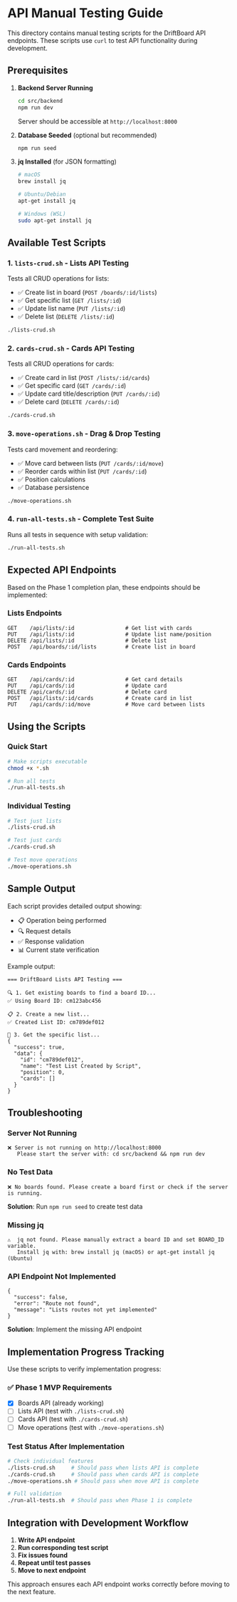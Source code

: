 # API Manual Testing Guide

This directory contains manual testing scripts for the DriftBoard API endpoints. These scripts use `curl` to test API functionality during development.

## Prerequisites

1. **Backend Server Running**
   ```bash
   cd src/backend
   npm run dev
   ```
   Server should be accessible at `http://localhost:8000`

2. **Database Seeded** (optional but recommended)
   ```bash
   npm run seed
   ```

3. **jq Installed** (for JSON formatting)
   ```bash
   # macOS
   brew install jq
   
   # Ubuntu/Debian
   apt-get install jq
   
   # Windows (WSL)
   sudo apt-get install jq
   ```

## Available Test Scripts

### 1. `lists-crud.sh` - Lists API Testing
Tests all CRUD operations for lists:
- ✅ Create list in board (`POST /boards/:id/lists`)
- ✅ Get specific list (`GET /lists/:id`)
- ✅ Update list name (`PUT /lists/:id`)
- ✅ Delete list (`DELETE /lists/:id`)

```bash
./lists-crud.sh
```

### 2. `cards-crud.sh` - Cards API Testing
Tests all CRUD operations for cards:
- ✅ Create card in list (`POST /lists/:id/cards`)
- ✅ Get specific card (`GET /cards/:id`)
- ✅ Update card title/description (`PUT /cards/:id`)
- ✅ Delete card (`DELETE /cards/:id`)

```bash
./cards-crud.sh
```

### 3. `move-operations.sh` - Drag & Drop Testing
Tests card movement and reordering:
- ✅ Move card between lists (`PUT /cards/:id/move`)
- ✅ Reorder cards within list (`PUT /cards/:id`)
- ✅ Position calculations
- ✅ Database persistence

```bash
./move-operations.sh
```

### 4. `run-all-tests.sh` - Complete Test Suite
Runs all tests in sequence with setup validation:

```bash
./run-all-tests.sh
```

## Expected API Endpoints

Based on the Phase 1 completion plan, these endpoints should be implemented:

### Lists Endpoints
```http
GET    /api/lists/:id                # Get list with cards
PUT    /api/lists/:id                # Update list name/position
DELETE /api/lists/:id                # Delete list
POST   /api/boards/:id/lists         # Create list in board
```

### Cards Endpoints
```http
GET    /api/cards/:id                # Get card details
PUT    /api/cards/:id                # Update card
DELETE /api/cards/:id                # Delete card
POST   /api/lists/:id/cards          # Create card in list
PUT    /api/cards/:id/move           # Move card between lists
```

## Using the Scripts

### Quick Start
```bash
# Make scripts executable
chmod +x *.sh

# Run all tests
./run-all-tests.sh
```

### Individual Testing
```bash
# Test just lists
./lists-crud.sh

# Test just cards
./cards-crud.sh

# Test move operations
./move-operations.sh
```

## Sample Output

Each script provides detailed output showing:
- 📋 Operation being performed
- 🔍 Request details
- ✅ Response validation
- 📊 Current state verification

Example output:
```
=== DriftBoard Lists API Testing ===

🔍 1. Get existing boards to find a board ID...
✅ Using Board ID: cm123abc456

📋 2. Create a new list...
✅ Created List ID: cm789def012

📖 3. Get the specific list...
{
  "success": true,
  "data": {
    "id": "cm789def012",
    "name": "Test List Created by Script",
    "position": 0,
    "cards": []
  }
}
```

## Troubleshooting

### Server Not Running
```
❌ Server is not running on http://localhost:8000
   Please start the server with: cd src/backend && npm run dev
```

### No Test Data
```
❌ No boards found. Please create a board first or check if the server is running.
```
**Solution**: Run `npm run seed` to create test data

### Missing jq
```
⚠️  jq not found. Please manually extract a board ID and set BOARD_ID variable.
   Install jq with: brew install jq (macOS) or apt-get install jq (Ubuntu)
```

### API Endpoint Not Implemented
```
{
  "success": false,
  "error": "Route not found",
  "message": "Lists routes not yet implemented"
}
```
**Solution**: Implement the missing API endpoint

## Implementation Progress Tracking

Use these scripts to verify implementation progress:

### ✅ Phase 1 MVP Requirements
- [x] Boards API (already working)
- [ ] Lists API (test with `./lists-crud.sh`)
- [ ] Cards API (test with `./cards-crud.sh`) 
- [ ] Move operations (test with `./move-operations.sh`)

### Test Status After Implementation
```bash
# Check individual features
./lists-crud.sh     # Should pass when lists API is complete
./cards-crud.sh     # Should pass when cards API is complete
./move-operations.sh # Should pass when move API is complete

# Full validation
./run-all-tests.sh  # Should pass when Phase 1 is complete
```

## Integration with Development Workflow

1. **Write API endpoint**
2. **Run corresponding test script**
3. **Fix issues found**
4. **Repeat until test passes**
5. **Move to next endpoint**

This approach ensures each API endpoint works correctly before moving to the next feature.
